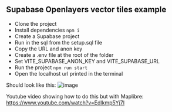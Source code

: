 ## Supabase Openlayers vector tiles example

- Clone the project
- Install dependencies `npm i`
- Create a Supabase project
- Run in the sql from the setup.sql file
- Copy the URL and anon key
- Create a .env file at the root of the folder
- Set VITE_SUPABASE_ANON_KEY and VITE_SUPABASE_URL
- Run the project `npm run start`
- Open the localhost url printed in the terminal

Should look like this:
![image](https://github.com/user-attachments/assets/ce7f11ae-337d-4e0a-b8d5-8ff812ecfc94)

Youtube video showing how to do this but with Maplibre: https://www.youtube.com/watch?v=EdIkmp5Yj7I
